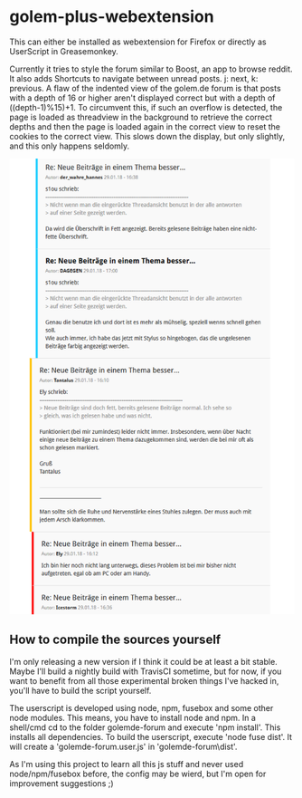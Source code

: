 # golem-plus-webextension

This can either be installed as webextension for Firefox or directly as UserScript in Greasemonkey.

Currently it tries to style the forum similar to Boost, an app to browse reddit.
It also adds Shortcuts to navigate between unread posts. j: next, k: previous.
A flaw of the indented view of the golem.de forum is that posts with a depth of 16 or higher aren't displayed correct but with a depth of ((depth-1)%15)+1. To circumvent this, if such an overflow is detected, the page is loaded as threadview in the background to retrieve the correct depths and then the page is loaded again in the correct view to reset the cookies to the correct view. This slows down the display, but only slightly, and this only happens seldomly.

![Preview of Style the script creates](https://raw.githubusercontent.com/Bccc1/golem-plus-webextension/master/doc/Screenshot-01.png)

## How to compile the sources yourself
I'm only releasing a new version if I think it could be at least a bit stable. Maybe I'll build a nightly build with TravisCI sometime, but for now, if you want to benefit from all those experimental broken things I've hacked in, you'll have to build the script yourself. 

The userscript is developed using node, npm, fusebox and some other node modules. 
This means, you have to install node and npm.
In a shell/cmd cd to the folder golemde-forum and execute 'npm install'.
This installs all dependencies.
To build the userscript, execute 'node fuse dist'. It will create a 'golemde-forum.user.js' in 'golemde-forum\dist'.

As I'm using this project to learn all this js stuff and never used node/npm/fusebox before, the config may be wierd, but I'm open for improvement suggestions ;)
